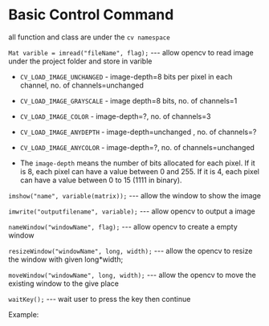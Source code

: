 # Basic Control Command

all function and class are under the `cv namespace`

`Mat varible = imread("fileName", flag);` --- allow opencv to read image under the project folder and store in varible

  - `CV_LOAD_IMAGE_UNCHANGED` - image-depth=8 bits per pixel in each channel,  no. of channels=unchanged 
  
  - `CV_LOAD_IMAGE_GRAYSCALE` - image depth=8 bits,  no. of channels=1
  
  - `CV_LOAD_IMAGE_COLOR` - image-depth=?,  no. of channels=3
  
  - `CV_LOAD_IMAGE_ANYDEPTH` - image-depth=unchanged ,  no. of channels=?
  
  - `CV_LOAD_IMAGE_ANYCOLOR` - image-depth=?,  no. of channels=unchanged 

  - The `image-depth` means the number of bits allocated for each pixel. If it is 8, each pixel can have a value between 0 and 255. If it is 4, each pixel can have a value between 0 to 15 (1111 in binary). 

`imshow("name", variable(matrix));` --- allow the window to show the image

`imwrite("outputfilename", variable);` --- allow opencv to output a image

`nameWindow("windowName", flag);` --- allow opencv to create a empty window 

`resizeWindow("windowName", long, width);` --- allow the opencv to resize the window with given long*width;

`moveWindow("windowName", long, width);` --- allow the opencv to move the existing window to the give place

`waitKey();` --- wait user to press the key then continue

Example:
